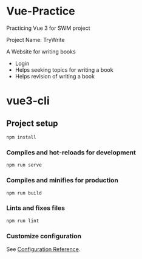 # Vue-Practice

Practicing Vue 3 for SWM project

Project Name: TryWrite

A Website for writing books
- Login
- Helps seeking topics for writing a book
- Helps revision of writing a book


# vue3-cli

## Project setup
```
npm install
```

### Compiles and hot-reloads for development
```
npm run serve
```

### Compiles and minifies for production
```
npm run build
```

### Lints and fixes files
```
npm run lint
```

### Customize configuration
See [Configuration Reference](https://cli.vuejs.org/config/).
